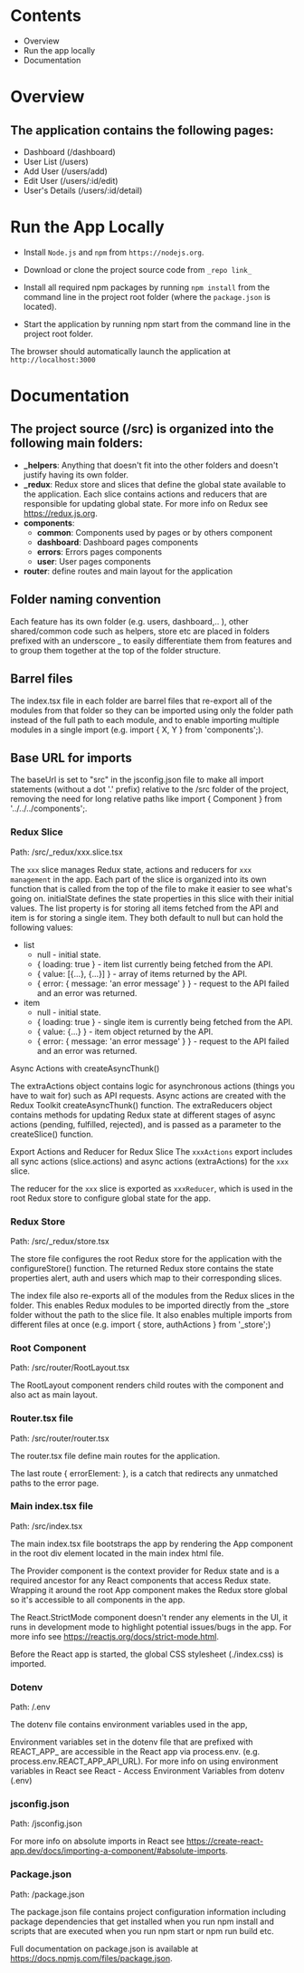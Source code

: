 # Contents

- Overview
- Run the app locally
- Documentation

# Overview

## The application contains the following pages:

- Dashboard (/dashboard)
- User List (/users)
- Add User (/users/add)
- Edit User (/users/:id/edit)
- User's Details (/users/:id/detail)

# Run the App Locally

- Install `Node.js` and `npm` from `https://nodejs.org`.

- Download or clone the project source code from `_repo link_`

- Install all required npm packages by running `npm install` from the command line in the project root folder (where the `package.json` is located).

- Start the application by running npm start from the command line in the project root folder.

The browser should automatically launch the application at `http://localhost:3000`

# Documentation

## The project source (/src) is organized into the following main folders:

- **\_helpers**: Anything that doesn't fit into the other folders and doesn't justify having its own folder.
- **\_redux**: Redux store and slices that define the global state available to the application. Each slice contains actions and reducers that are responsible for updating global state. For more info on Redux see https://redux.js.org.
- **components**:
  - **common**: Components used by pages or by others component
  - **dashboard**: Dashboard pages components
  - **errors**: Errors pages components
  - **user**: User pages components
- **router**: define routes and main layout for the application

## Folder naming convention

Each feature has its own folder (e.g. users, dashboard,.. ), other shared/common code such as helpers, store etc are placed in folders prefixed with an underscore \_ to easily differentiate them from features and to group them together at the top of the folder structure.

## Barrel files

The index.tsx file in each folder are barrel files that re-export all of the modules from that folder so they can be imported using only the folder path instead of the full path to each module, and to enable importing multiple modules in a single import (e.g. import { X, Y } from 'components';).

## Base URL for imports

The baseUrl is set to "src" in the jsconfig.json file to make all import statements (without a dot '.' prefix) relative to the /src folder of the project, removing the need for long relative paths like import { Component } from '../../../components';.

### Redux Slice

Path: /src/\_redux/xxx.slice.tsx

The `xxx` slice manages Redux state, actions and reducers for `xxx management` in the app. Each part of the slice is organized into its own function that is called from the top of the file to make it easier to see what's going on. initialState defines the state properties in this slice with their initial values. The list property is for storing all items fetched from the API and item is for storing a single item. They both default to null but can hold the following values:

- list
  - null - initial state.
  - { loading: true } - item list currently being fetched from the API.
  - { value: [{...}, {...}] } - array of items returned by the API.
  - { error: { message: 'an error message' } } - request to the API failed and an error was returned.
- item
  - null - initial state.
  - { loading: true } - single item is currently being fetched from the API.
  - { value: {...} } - item object returned by the API.
  - { error: { message: 'an error message' } } - request to the API failed and an error was returned.

Async Actions with createAsyncThunk()

The extraActions object contains logic for asynchronous actions (things you have to wait for) such as API requests. Async actions are created with the Redux Toolkit createAsyncThunk() function. The extraReducers object contains methods for updating Redux state at different stages of async actions (pending, fulfilled, rejected), and is passed as a parameter to the createSlice() function.

Export Actions and Reducer for Redux Slice
The `xxxActions` export includes all sync actions (slice.actions) and async actions (extraActions) for the `xxx` slice.

The reducer for the `xxx` slice is exported as `xxxReducer`, which is used in the root Redux store to configure global state for the app.

### Redux Store

Path: /src/\_redux/store.tsx

The store file configures the root Redux store for the application with the configureStore() function. The returned Redux store contains the state properties alert, auth and users which map to their corresponding slices.

The index file also re-exports all of the modules from the Redux slices in the folder. This enables Redux modules to be imported directly from the \_store folder without the path to the slice file. It also enables multiple imports from different files at once (e.g. import { store, authActions } from '\_store';)

### Root Component

Path: /src/router/RootLayout.tsx

The RootLayout component renders child routes with the <Outlet /> component and also act as main layout.

### Router.tsx file

Path: /src/router/router.tsx

The router.tsx file define main routes for the application.

The last route { errorElement: <ErrorPage /> }, is a catch that redirects any unmatched paths to the error page.

### Main index.tsx file

Path: /src/index.tsx

The main index.tsx file bootstraps the app by rendering the App component in the root div element located in the main index html file.

The Provider component is the context provider for Redux state and is a required ancestor for any React components that access Redux state. Wrapping it around the root App component makes the Redux store global so it's accessible to all components in the app.

The React.StrictMode component doesn't render any elements in the UI, it runs in development mode to highlight potential issues/bugs in the app. For more info see https://reactjs.org/docs/strict-mode.html.

Before the React app is started, the global CSS stylesheet (./index.css) is imported.

### Dotenv

Path: /.env

The dotenv file contains environment variables used in the app,

Environment variables set in the dotenv file that are prefixed with REACT_APP\_ are accessible in the React app via process.env.<variable name> (e.g. process.env.REACT_APP_API_URL). For more info on using environment variables in React see React - Access Environment Variables from dotenv (.env)

### jsconfig.json

Path: /jsconfig.json

For more info on absolute imports in React see https://create-react-app.dev/docs/importing-a-component/#absolute-imports.

### Package.json

Path: /package.json

The package.json file contains project configuration information including package dependencies that get installed when you run npm install and scripts that are executed when you run npm start or npm run build etc.

Full documentation on package.json is available at https://docs.npmjs.com/files/package.json.
